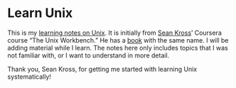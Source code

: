 # Learn Unix

This is my [learning notes on Unix](http://scientistcafe.com/notes/Unix/). It is initially from [Sean Kross](https://github.com/seankross)’ Coursera course “The Unix Workbench.” He has a [book](http://seankross.com/the-unix-workbench) with the same name. I will be adding material while I learn. The notes here only includes topics that I was not familiar with, or I want to understand in more detail.

Thank you, Sean Kross, for getting me started with learning Unix systematically!
